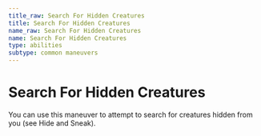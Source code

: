 ```yaml
---
title_raw: Search For Hidden Creatures
title: Search For Hidden Creatures
name_raw: Search For Hidden Creatures
name: Search For Hidden Creatures
type: abilities
subtype: common maneuvers
---
```


# Search For Hidden Creatures

You can use this maneuver to attempt to search for creatures hidden from you (see Hide and Sneak).
